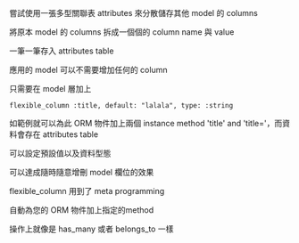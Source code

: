 嘗試使用一張多型關聯表 attributes 來分散儲存其他 model 的 columns

將原本 model 的 columns 拆成一個個的 column name 與 value

一筆一筆存入 attributes table

應用的 model 可以不需要增加任何的 column

只需要在 model 層加上


```=ruby
flexible_column :title, default: "lalala", type: :string
```

如範例就可以為此 ORM 物件加上兩個 instance method 'title' and 'title='，而資料會存在 attributes table

可以設定預設值以及資料型態

可以達成隨時隨意增刪 model 欄位的效果

flexible_column 用到了 meta programming

自動為您的 ORM 物件加上指定的method

操作上就像是 has_many 或者 belongs_to 一樣
